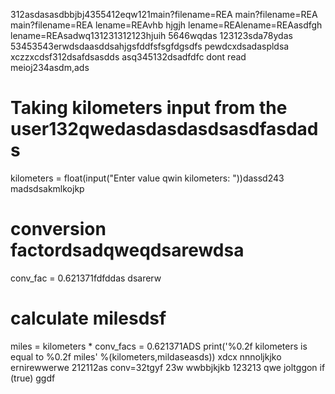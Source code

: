 312asdasasdbbjbj4355412eqw121main?filename=REA
main?filename=REA
main?filename=REA
lename=REAvhb hjgjh
lename=REAlename=REAasdfgh
lename=REAsadwq131231312123hjuih
5646wqdas
123123sda78ydas
53453543erwdsdaasddsahjgsfddfsfsgfdgsdfs
pewdcxdsadaspldsa
xczzxcdsf312dsafdsasdds
asq345132dsadfdfc
dont read meioj234asdm,ads
# Taking kilometers input from the user132qwedasdasdasdsasdfasdads
kilometers = float(input("Enter value qwin kilometers: "))dassd243
madsdsakmlkojkp
# conversion factordsadqweqdsarewdsa
conv_fac = 0.621371fdfddas
dsarerw
# calculate milesdsf
miles = kilometers * conv_facs = 0.621371ADS
print('%0.2f kilometers is equal to %0.2f miles' %(kilometers,mildaseasds))
xdcx  nnnoljkjko
ernirewwerwe
212112as
conv=32tgyf
23w
wwbbjkjkb
123213
qwe
joltggon if (true)
ggdf
